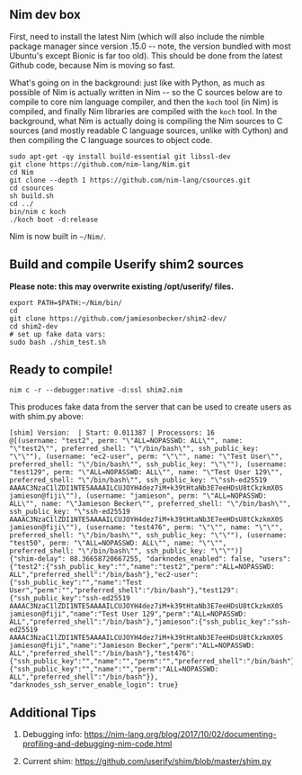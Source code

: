 ## Nim dev box

First, need to install the latest Nim (which will also include the nimble package manager since version .15.0 -- note, the version bundled with most Ubuntu's except Bionic is far too old). This should be done from the latest Github code, because Nim is moving so fast.

What's going on in the background: just like with Python, as much as possible of Nim is actually written in Nim -- so the C sources below are to compile to core nim language compiler, and then the `koch` tool (in Nim) is compiled, and finally Nim libraries are compiled with the `koch` tool. In the background, what Nim is actually doing is compiling the Nim sources to C sources (and mostly readable C language sources, unlike with Cython) and then compiling the C language sources to object code.

    sudo apt-get -qy install build-essential git libssl-dev
    git clone https://github.com/nim-lang/Nim.git
    cd Nim
    git clone --depth 1 https://github.com/nim-lang/csources.git
    cd csources
    sh build.sh
    cd ../
    bin/nim c koch
    ./koch boot -d:release

Nim is now built in `~/Nim/`. 

## Build and compile Userify shim2 sources

**Please note: this may overwrite existing /opt/userify/ files.**

    export PATH=$PATH:~/Nim/bin/
    cd
    git clone https://github.com/jamiesonbecker/shim2-dev/
    cd shim2-dev
    # set up fake data vars:
    sudo bash ./shim_test.sh

## Ready to compile!

    nim c -r --debugger:native -d:ssl shim2.nim

This produces fake data from the server that can be used to create users as with shim.py above:

    [shim] Version:  | Start: 0.011387 | Processors: 16
    @[(username: "test2", perm: "\"ALL=NOPASSWD: ALL\"", name: "\"test2\"", preferred_shell: "\"/bin/bash\"", ssh_public_key: "\"\""), (username: "ec2-user", perm: "\"\"", name: "\"Test User\"", preferred_shell: "\"/bin/bash\"", ssh_public_key: "\"\""), (username: "test129", perm: "\"ALL=NOPASSWD: ALL\"", name: "\"Test User 129\"", preferred_shell: "\"/bin/bash\"", ssh_public_key: "\"ssh-ed25519 AAAAC3NzaC1lZDI1NTE5AAAAILCUJOYH4dez7iM+k39tHtaNb3E7eeHDsU8tCkzkmX0S jamieson@fiji\""), (username: "jamieson", perm: "\"ALL=NOPASSWD: ALL\"", name: "\"Jamieson Becker\"", preferred_shell: "\"/bin/bash\"", ssh_public_key: "\"ssh-ed25519 AAAAC3NzaC1lZDI1NTE5AAAAILCUJOYH4dez7iM+k39tHtaNb3E7eeHDsU8tCkzkmX0S jamieson@fiji\""), (username: "test476", perm: "\"\"", name: "\"\"", preferred_shell: "\"/bin/bash\"", ssh_public_key: "\"\""), (username: "test50", perm: "\"ALL=NOPASSWD: ALL\"", name: "\"\"", preferred_shell: "\"/bin/bash\"", ssh_public_key: "\"\"")]
    {"shim-delay": 88.36658720667255, "darknodes_enabled": false, "users": {"test2":{"ssh_public_key":"","name":"test2","perm":"ALL=NOPASSWD: ALL","preferred_shell":"/bin/bash"},"ec2-user":{"ssh_public_key":"","name":"Test User","perm":"","preferred_shell":"/bin/bash"},"test129":{"ssh_public_key":"ssh-ed25519 AAAAC3NzaC1lZDI1NTE5AAAAILCUJOYH4dez7iM+k39tHtaNb3E7eeHDsU8tCkzkmX0S jamieson@fiji","name":"Test User 129","perm":"ALL=NOPASSWD: ALL","preferred_shell":"/bin/bash"},"jamieson":{"ssh_public_key":"ssh-ed25519 AAAAC3NzaC1lZDI1NTE5AAAAILCUJOYH4dez7iM+k39tHtaNb3E7eeHDsU8tCkzkmX0S jamieson@fiji","name":"Jamieson Becker","perm":"ALL=NOPASSWD: ALL","preferred_shell":"/bin/bash"},"test476":{"ssh_public_key":"","name":"","perm":"","preferred_shell":"/bin/bash"},"test50":{"ssh_public_key":"","name":"","perm":"ALL=NOPASSWD: ALL","preferred_shell":"/bin/bash"}}, "darknodes_ssh_server_enable_login": true}


## Additional Tips

1. Debugging info:
https://nim-lang.org/blog/2017/10/02/documenting-profiling-and-debugging-nim-code.html

2. Current shim:
https://github.com/userify/shim/blob/master/shim.py
